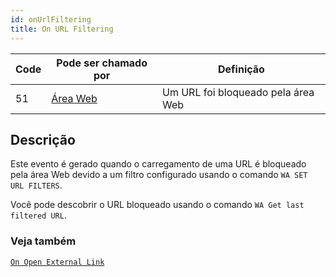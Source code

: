 ```yaml
---
id: onUrlFiltering
title: On URL Filtering
---
```


| Code | Pode ser chamado por                        | Definição                          |
| ---- | ------------------------------------------- | ---------------------------------- |
| 51   | [Área Web](FormObjects/webArea_overview.md) | Um URL foi bloqueado pela área Web |


## Descrição

Este evento é gerado quando o carregamento de uma URL é bloqueado pela área Web devido a um filtro configurado usando o comando `WA SET URL FILTERS`.

Você pode descobrir o URL bloqueado usando o comando `WA Get last filtered URL`.

### Veja também
[`On Open External Link`](onOpenExternalLink.md)